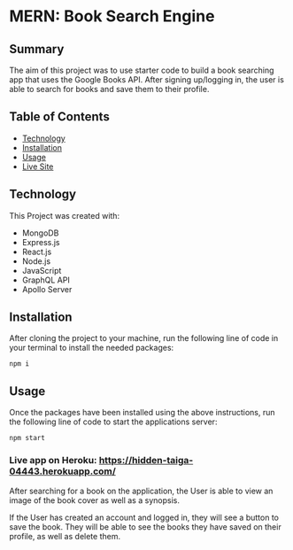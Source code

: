 # MERN: Book Search Engine

## Summary

The aim of this project was to use starter code to build a book searching app that uses the Google Books API. After signing up/logging in, the user is able to search for books and save them to their profile. 

## Table of Contents

- [Technology](#technology)
- [Installation](#installation)
- [Usage](#bracket-expressions)
- [Live Site](#live-site)

## Technology 

This Project was created with:

- MongoDB
- Express.js
- React.js
- Node.js
- JavaScript
- GraphQL API
- Apollo Server

## Installation 

After cloning the project to your machine, run the following line of code in your terminal to install the needed packages:

```
npm i
```

## Usage 

Once the packages have been installed using the above instructions, run the following line of code to start the applications server:

```
npm start
```

### Live app on Heroku: https://hidden-taiga-04443.herokuapp.com/

After searching for a book on the application, the User is able to view an image of the book cover as well as a synopsis. 

If the User has created an account and logged in, they will see a button to save the book. They will be able to see the books they have saved on their profile, as well as delete them.